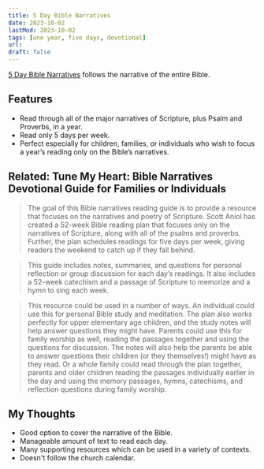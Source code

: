 ```yaml
---
title: 5 Day Bible Narratives
date: 2023-10-02
lastMod: 2023-10-02
tags: [one year, five days, devotional]
url:
draft: false
---
```


[5 Day Bible Narratives](https://g3min.org/tune-my-heart/) follows the narrative of the entire Bible.


## Features

- Read through all of the major narratives of Scripture, plus Psalm and Proverbs, in a year.
- Read only 5 days per week.
- Perfect especially for children, families, or individuals who wish to focus a year’s reading only on the Bible’s narratives.

## Related: Tune My Heart: Bible Narratives Devotional Guide for Families or Individuals

> The goal of this Bible narratives reading guide is to provide a resource that focuses on the narratives and poetry of Scripture. Scott Aniol has created a 52-week Bible reading plan that focuses only on the narratives of Scripture, along with all of the psalms and proverbs. Further, the plan schedules readings for five days per week, giving readers the weekend to catch up if they fall behind.

> This guide includes notes, summaries, and questions for personal reflection or group discussion for each day’s readings. It also includes a 52-week catechism and a passage of Scripture to memorize and a hymn to sing each week.

> This resource could be used in a number of ways. An individual could use this for personal Bible study and meditation. The plan also works perfectly for upper elementary age children, and the study notes will help answer questions they might have. Parents could use this for family worship as well, reading the passages together and using the questions for discussion. The notes will also help the parents be able to answer questions their children (or they themselves!) might have as they read. Or a whole family could read through the plan together, parents and older children reading the passages individually earlier in the day and using the memory passages, hymns, catechisms, and reflection questions during family worship.

## My Thoughts
- Good option to cover the narrative of the Bible.
- Manageable amount of text to read each day.
- Many supporting resources which can be used in a variety of contexts.
- Doesn't follow the church calendar.
